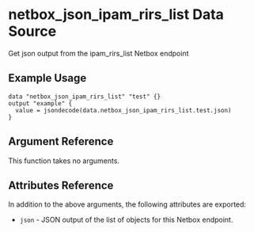 # netbox\_json\_ipam\_rirs\_list Data Source

Get json output from the ipam_rirs_list Netbox endpoint

## Example Usage

```hcl
data "netbox_json_ipam_rirs_list" "test" {}
output "example" {
  value = jsondecode(data.netbox_json_ipam_rirs_list.test.json)
}
```

## Argument Reference

This function takes no arguments.

## Attributes Reference

In addition to the above arguments, the following attributes are exported:
* ``json`` - JSON output of the list of objects for this Netbox endpoint.

